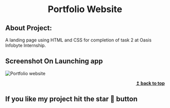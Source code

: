 <h1 align="center">Portfolio Website</h1> 

## About Project:
A landing page using HTML and CSS for completion of task 2 at Oasis Infobyte Internship.


## Screenshot On Launching app
![Portfolio website](https://github.com/JatinChaudhary0319/Portflio-Website/assets/137517499/1177e0b7-166d-455c-b072-fa1f46e1d121)
<div align="right">
<b><a href="#">↥ back to top</a></b>
</div>

## If you like my project hit the star 🌟 button
